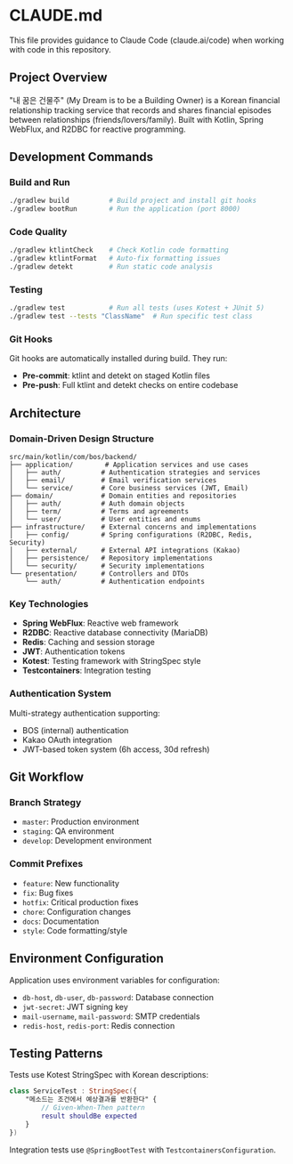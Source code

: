 # CLAUDE.md

This file provides guidance to Claude Code (claude.ai/code) when working with code in this repository.

## Project Overview

"내 꿈은 건물주" (My Dream is to be a Building Owner) is a Korean financial relationship tracking service that records and shares financial episodes between relationships (friends/lovers/family). Built with Kotlin, Spring WebFlux, and R2DBC for reactive programming.

## Development Commands

### Build and Run
```bash
./gradlew build          # Build project and install git hooks
./gradlew bootRun        # Run the application (port 8000)
```

### Code Quality
```bash
./gradlew ktlintCheck    # Check Kotlin code formatting
./gradlew ktlintFormat   # Auto-fix formatting issues
./gradlew detekt         # Run static code analysis
```

### Testing
```bash
./gradlew test           # Run all tests (uses Kotest + JUnit 5)
./gradlew test --tests "ClassName"  # Run specific test class
```

### Git Hooks
Git hooks are automatically installed during build. They run:
- **Pre-commit**: ktlint and detekt on staged Kotlin files
- **Pre-push**: Full ktlint and detekt checks on entire codebase

## Architecture

### Domain-Driven Design Structure
```
src/main/kotlin/com/bos/backend/
├── application/        # Application services and use cases
│   ├── auth/          # Authentication strategies and services
│   ├── email/         # Email verification services
│   └── service/       # Core business services (JWT, Email)
├── domain/            # Domain entities and repositories
│   ├── auth/          # Auth domain objects
│   ├── term/          # Terms and agreements
│   └── user/          # User entities and enums
├── infrastructure/    # External concerns and implementations
│   ├── config/        # Spring configurations (R2DBC, Redis, Security)
│   ├── external/      # External API integrations (Kakao)
│   ├── persistence/   # Repository implementations
│   └── security/      # Security implementations
└── presentation/      # Controllers and DTOs
    └── auth/          # Authentication endpoints
```

### Key Technologies
- **Spring WebFlux**: Reactive web framework
- **R2DBC**: Reactive database connectivity (MariaDB)
- **Redis**: Caching and session storage
- **JWT**: Authentication tokens
- **Kotest**: Testing framework with StringSpec style
- **Testcontainers**: Integration testing

### Authentication System
Multi-strategy authentication supporting:
- BOS (internal) authentication
- Kakao OAuth integration
- JWT-based token system (6h access, 30d refresh)

## Git Workflow

### Branch Strategy
- `master`: Production environment
- `staging`: QA environment  
- `develop`: Development environment

### Commit Prefixes
- `feature`: New functionality
- `fix`: Bug fixes
- `hotfix`: Critical production fixes
- `chore`: Configuration changes
- `docs`: Documentation
- `style`: Code formatting/style

## Environment Configuration

Application uses environment variables for configuration:
- `db-host`, `db-user`, `db-password`: Database connection
- `jwt-secret`: JWT signing key
- `mail-username`, `mail-password`: SMTP credentials
- `redis-host`, `redis-port`: Redis connection

## Testing Patterns

Tests use Kotest StringSpec with Korean descriptions:
```kotlin
class ServiceTest : StringSpec({
    "메소드는 조건에서 예상결과를 반환한다" {
        // Given-When-Then pattern
        result shouldBe expected
    }
})
```

Integration tests use `@SpringBootTest` with `TestcontainersConfiguration`.